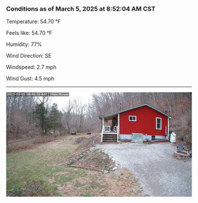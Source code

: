 ### Conditions as of March 5, 2025 at 8:52:04 AM CST 

Temperature: 54.70 &deg;F

Feels like: 54.70 &deg;F

Humidity: 77%

Wind Direction: SE

Windspeed: 2.7 mph

Wind Gust: 4.5 mph

---

<img src="./images/latest.jpeg"/>

